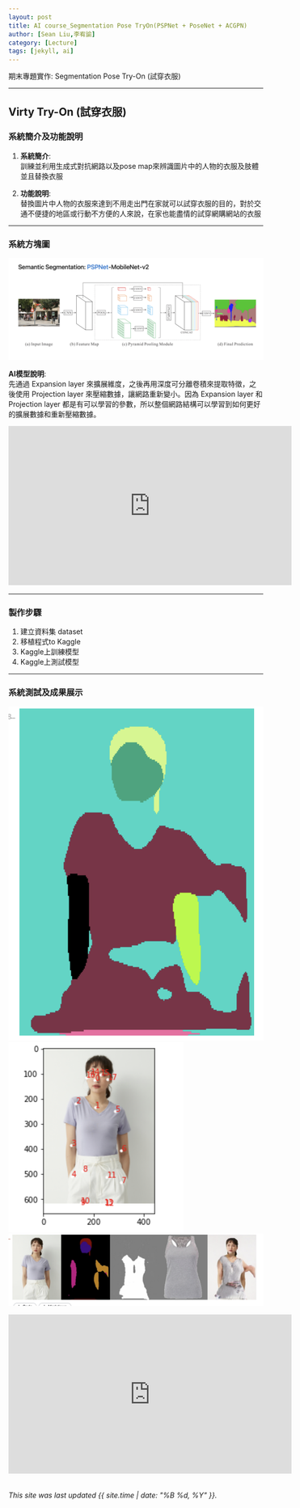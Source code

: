 ```yaml
---
layout: post
title: AI course_Segmentation Pose TryOn(PSPNet + PoseNet + ACGPN)
author: [Sean Liu,李宥諭]
category: [Lecture]
tags: [jekyll, ai]
---
```

期末專題實作: Segmentation Pose Try-On (試穿衣服)

---
## Virty Try-On (試穿衣服)

### 系統簡介及功能說明

1. **系統簡介**:<br>
   訓練並利用生成式對抗網路以及pose map來辨識圖片中的人物的衣服及肢體並且替換衣服

2. **功能說明**:<br>
   替換圖片中人物的衣服來達到不用走出門在家就可以試穿衣服的目的，對於交通不便捷的地區或行動不方便的人來說，在家也能盡情的試穿網購網站的衣服

---
### 系統方塊圖
![](https://github.com/sean207cc/AI-course/blob/gh-pages/images/截圖%202023-01-06%20下午4.46.36.png?raw=true)

**AI模型說明**:<br>
先通過 Expansion layer 來擴展維度，之後再用深度可分離卷積來提取特徵，之後使用 Projection layer 來壓縮數據，讓網路重新變小。因為 Expansion layer 和 Projection layer 都是有可以學習的參數，所以整個網路結構可以學習到如何更好的擴展數據和重新壓縮數據。
<iframe width="560" height="315" src="https://www.youtube.com/embed/TEXL9gsCksQ" title="YouTube video player" frameborder="0" allow="accelerometer; autoplay; clipboard-write; encrypted-media; gyroscope; picture-in-picture; web-share" allowfullscreen></iframe>

---
### 製作步驟

1. 建立資料集 dataset
2. 移植程式to Kaggle
3. Kaggle上訓練模型
4. Kaggle上測試模型

---
### 系統測試及成果展示
![](https://github.com/sean207cc/AI-course/blob/gh-pages/images/show%201.png?raw=true)
![](https://github.com/sean207cc/AI-course/blob/gh-pages/images/show%202.png?raw=true)
![](https://github.com/sean207cc/AI-course/blob/gh-pages/images/show%203.png?raw=true)
<iframe width="560" height="315" src="https://www.youtube.com/embed/AwWavQFB7ds" title="YouTube video player" frameborder="0" allow="accelerometer; autoplay; clipboard-write; encrypted-media; gyroscope; picture-in-picture; web-share" allowfullscreen></iframe>

<br>
<br>

*This site was last updated {{ site.time | date: "%B %d, %Y" }}.*
